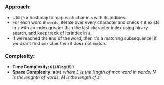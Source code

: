 ### Approach:
- Utilize a hashmap to map each char in `s` with its indicies.
- For each word in `words`, iterate over every character and check if it exists in `s` with an index greater than the last character index using binary search, and keep track of its index in `s`.
- If we reached the end of the word, then it's a matching subsequence, if we didn't find any char then it does not match.
​
### Complexity:
- **Time Complexity: `O(LNlog(M))`**
- **Space Complexity: `O(M)`** *where L is the length of max word in words, N is the lenghth of words, M is the length of s*
